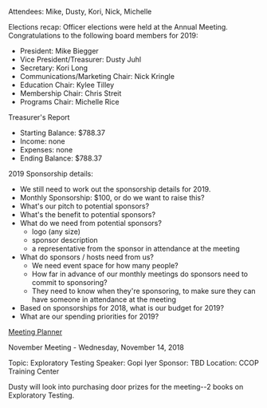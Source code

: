 Attendees: Mike, Dusty, Kori, Nick, Michelle

Elections recap: Officer elections were held at the Annual Meeting. Congratulations to the following board members for 2019:
- President: Mike Biegger
- Vice President/Treasurer: Dusty Juhl
- Secretary: Kori Long
- Communications/Marketing Chair: Nick Kringle
- Education Chair: Kylee Tilley
- Membership Chair: Chris Streit
- Programs Chair: Michelle Rice

Treasurer's Report
- Starting Balance: $788.37
- Income: none
- Expenses: none
- Ending Balance: $788.37

2019 Sponsorship details:
- We still need to work out the sponsorship details for 2019.
- Monthly Sponsorship: $100, or do we want to raise this?
- What's our pitch to potential sponsors?
- What's the benefit to potential sponsors?
- What do we need from potential sponsors?
  - logo (any size)
  - sponsor description
  - a representative from the sponsor in attendance at the meeting
- What do sponsors / hosts need from us?
  - We need event space for how many people?
  - How far in advance of our monthly meetings do sponsors need to commit to sponsoring?
  - They need to know when they're sponsoring, to make sure they can have someone in attendance at the meeting
- Based on sponsorships for 2018, what is our budget for 2019?
- What are our spending priorities for 2019?

[Meeting Planner](https://docs.google.com/spreadsheets/d/1qY6O5bR5MWBwRZ-iIOG0dUWdoj8bld_chOMgfkDfrik/edit?usp=sharing)

November Meeting - Wednesday, November 14, 2018

Topic: Exploratory Testing
Speaker: Gopi Iyer
Sponsor: TBD
Location: CCOP Training Center

Dusty will look into purchasing door prizes for the meeting--2 books on Exploratory Testing.
